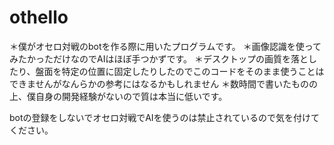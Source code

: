 # othello
＊僕がオセロ対戦のbotを作る際に用いたプログラムです。
＊画像認識を使ってみたかっただけなのでAIはほぼ手つかずです。
＊デスクトップの画質を落としたり、盤面を特定の位置に固定したりしたのでこのコードをそのまま使うことはできませんがなんらかの参考にはなるかもしれません
＊数時間で書いたものの上、僕自身の開発経験がないので質は本当に低いです。

botの登録をしないでオセロ対戦でAIを使うのは禁止されているので気を付けてください。
